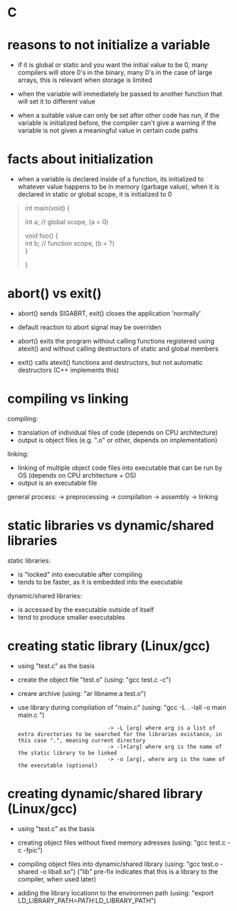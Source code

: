 # C 

# reasons to not initialize a variable

- if it is global or static and you want the initial value 
  to be 0, many compilers will store 0's in the binary, 
  many 0's in the case of large arrays, this is relevant when 
  storage is limited

- when the variable will immediately be passed to another 
  function that will set it to different value 

- when a suitable value can only be set after other code 
  has run, if the variable is initialized before, the 
  compiler can't give a warning if the variable is not given
  a meaningful value in certain code paths 

# facts about initialization

- when a variable is declared inside of a function, its 
  initialized to whatever value happens to be in memory
  (garbage value), when it is declared in static or global 
  scope, it is initialized to 0

> int main(void) {  
>  
>   int a;                  // global scope, (a = 0)  
>   
>   void foo() {  
>     int b;                // function scope, (b = ?)  
>   }
>     
> }


# abort() vs exit()

- abort() sends SIGABRT, exit() closes the application 'normally'
- default reaction to abort signal may be overriden 

- abort() exits the program without calling functions registered using atexit() and
  without calling destructors of static and global members
- exit() calls atexit() functions and destructors, but not automatic destructors (C++ implements this) 



# compiling vs linking 

compiling:
  - translation of individual files of code (depends on CPU architecture)
  - output is object files (e.g. ".o" or other, depends on implementation)

linking:
  - linking of multiple object code files into executable that can be run by OS (depends on CPU architecture + OS)
  - output is an executable file

general process: 
  -> preprocessing 
  -> compilation 
  -> assembly 
  -> linking


# static libraries vs dynamic/shared libraries

static libraries:
  - is "locked" into executable after compiling
  - tends to be faster, as it is embedded into the 
    executable 

dynamic/shared libraries: 
  - is accessed by the executable outside of itself 
  - tend to produce smaller executables


# creating static library (Linux/gcc)
  - using "test.c" as the basis 
  
  - create the object file "test.o"             (using: "gcc test.c -c")
  - creare archive                              (using: "ar libname.a test.o")
  - use library during compilation of "main.c"  (using: "gcc -L . -lall -o main main.c ")

                                    -> -L [arg] where arg is a list of extra directories to be searched for the libraries existance, in this case ".", meaning current directory 
                                    -> -l+[arg] where arg is the name of the static library to be linked
                                    -> -o [arg], where arg is the name of the executable (optional)



# creating dynamic/shared library (Linux/gcc)
  - using "test.c" as the basis
  
  - creating object files without fixed memory adresses (using: "gcc test.c -c -fpic")
  - compiling object files into dynamic/shared library  (using: "gcc test.o -shared -o liball.so") ("lib" pre-fix indicates that this is a library to the compiler, when used later)
  - adding the library locationn to the environmen path (using: "export LD_LIBRARY_PATH=$PATH:$LD_LIBRARY_PATH")

